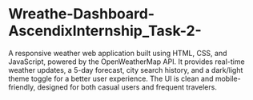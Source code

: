 # Wreathe-Dashboard-AscendixInternship_Task-2-
A responsive weather web application built using HTML, CSS, and JavaScript, powered by the OpenWeatherMap API. It provides real-time weather updates, a 5-day forecast, city search history, and a dark/light theme toggle for a better user experience. The UI is clean and mobile-friendly, designed for both casual users and frequent travelers.
